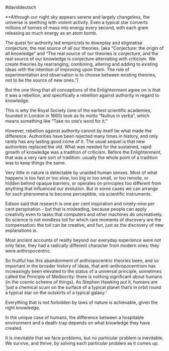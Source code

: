 #daviddeutsch

**Although our night sky appears serene and largely changeless, the universe is seething with violent activity. Even a typical star converts millions of tonnes of mass into energy every second, with each gram releasing as much energy as an atom bomb. 

  

The quest for authority led empiricists to downplay and stigmatise conjecture, the real source of all our theories. \[aka “Conjecture: the origin of all knowledge” and “The real source of our theories is conjecture, and the real source of our knowledge is conjecture alternating with criticism. We create theories by rearranging, combining, altering and adding to existing ideas with the intention of improving upon them. The role of experimentation and observation is to choose between existing theories, not to be the source of new ones.”\]

  

But the one thing that all conceptions of the Enlightenment agree on is that it was a rebellion, and specifically a rebellion against authority in regard to knowledge. 

  

This is why the Royal Society (one of the earliest scientific academies, founded in London in 1660) took as its motto “Nullius in verba”, which means something like “Take no one’s word for it.” 

  

However, rebellion against authority cannot by itself be what made the difference. Authorities have been rejected many times in history, and only rarely has any lasting good come of it. The usual sequel is that new authorities replaced the old. What was needed for the sustained, rapid growth of knowledge was a tradition of criticism. Before the Enlightenment, that was a very rare sort of tradition: usually the whole point of a tradition was to keep things the same. 

  

Very little in nature is detectable by unaided human senses. Most of what happens is too fast or too slow, too big or too small, or too remote, or hidden behind opaque barriers, or operates on principles too different from anything that influenced our evolution. But in some cases we can arrange for such phenomena to become perceptible, via scientific instruments. 

  

Edison said that research is one per cent inspiration and ninety-nine per cent perspiration - but that is misleading, because people can apply creativity even to tasks that computers and other machines do uncreatively. So science is not mindless toil for which rare moments of discovery are the compensation: the toil can be creative, and fun, just as the discovery of new explanations is. 

  

Most ancient accounts of reality beyond our everyday experience were not only false, they had a radically different character from modern ones: they were anthropocentric. 

So fruitful has this abandonment of anthropocentric theories been, and so important in the broader history of ideas, that anti-anthropocentrism has increasingly been elevated to the status of a universal principle, sometimes called the Principle of Mediocrity: there is nothing significant about humans (in the cosmic scheme of things). As Stephen Hawking put it, humans are ‘just a chemical scum on the surface of a typical planet that’s in orbit round a typical star on the outskirts of a typical galaxy.’

  

Everything that is not forbidden by laws of nature is achievable, given the right knowledge. 

  

In the unique case of humans, the difference between a hospitable environment and a death-trap depends on what knowledge they have created. 

  

It is inevitable that we face problems, but no particular problem is inevitable. We survive, and thrive, by solving each particular problem as it comes up.